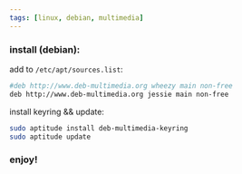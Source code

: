 ```yaml
---
tags: [linux, debian, multimedia]
---
```


### install (debian):

add to `/etc/apt/sources.list`:

```bash
#deb http://www.deb-multimedia.org wheezy main non-free
deb http://www.deb-multimedia.org jessie main non-free
```

install keyring && update:

```bash
sudo aptitude install deb-multimedia-keyring
sudo aptitude update
```

### enjoy!
